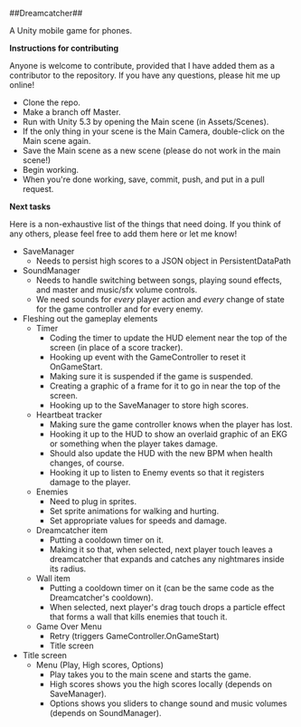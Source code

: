 ##Dreamcatcher##

A Unity mobile game for phones.

**Instructions for contributing**

Anyone is welcome to contribute, provided that I have added them as a contributor to the repository. If you have any questions, please hit me up online!

* Clone the repo.
* Make a branch off Master.
* Run with Unity 5.3 by opening the Main scene (in Assets/Scenes).
* If the only thing in your scene is the Main Camera, double-click on the Main scene again.
* Save the Main scene as a new scene (please do not work in the main scene!)
* Begin working.
* When you're done working, save, commit, push, and put in a pull request.

**Next tasks**

Here is a non-exhaustive list of the things that need doing. If you think of any others, please feel free to add them here or let me know!

* SaveManager
  * Needs to persist high scores to a JSON object in PersistentDataPath
* SoundManager
  * Needs to handle switching between songs, playing sound effects, and master and music/sfx volume controls.
  * We need sounds for _every_ player action and _every_ change of state for the game controller and for every enemy.
* Fleshing out the gameplay elements
  * Timer
	* Coding the timer to update the HUD element near the top of the screen (in place of a score tracker).
	* Hooking up event with the GameController to reset it OnGameStart.
	* Making sure it is suspended if the game is suspended.
	* Creating a graphic of a frame for it to go in near the top of the screen.
	* Hooking up to the SaveManager to store high scores.
  * Heartbeat tracker
	* Making sure the game controller knows when the player has lost.
	* Hooking it up to the HUD to show an overlaid graphic of an EKG or something when the player takes damage.
	* Should also update the HUD with the new BPM when health changes, of course.
	* Hooking it up to listen to Enemy events so that it registers damage to the player.
  * Enemies
	* Need to plug in sprites.
	* Set sprite animations for walking and hurting.
	* Set appropriate values for speeds and damage.
  * Dreamcatcher item
	* Putting a cooldown timer on it.
	* Making it so that, when selected, next player touch leaves a dreamcatcher that expands and catches any nightmares inside its radius.
  * Wall item
	* Putting a cooldown timer on it (can be the same code as the Dreamcatcher's cooldown).
	* When selected, next player's drag touch drops a particle effect that forms a wall that kills enemies that touch it.
  * Game Over Menu
	* Retry (triggers GameController.OnGameStart)
	* Title screen
* Title screen
  * Menu (Play, High scores, Options)
	* Play takes you to the main scene and starts the game.
	* High scores shows you the high scores locally (depends on SaveManager).
	* Options shows you sliders to change sound and music volumes (depends on SoundManager).
  
  